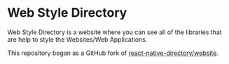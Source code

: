 # Web Style Directory

Web Style Directory is a website where you can see all of the libraries that are help to style the Websites/Web Applications.

This repository began as a GitHub fork of [react-native-directory/website](https://github.com/react-native-directory/website).